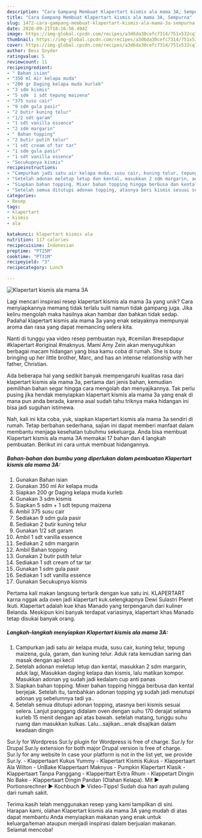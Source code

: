 ```yaml
---
description: "Cara Gampang Membuat Klapertart kismis ala mama 3A, Sempurna"
title: "Cara Gampang Membuat Klapertart kismis ala mama 3A, Sempurna"
slug: 1472-cara-gampang-membuat-klapertart-kismis-ala-mama-3a-sempurna
date: 2020-09-21T18:16:56.494Z
image: https://img-global.cpcdn.com/recipes/a3d6da30cefc7314/751x532cq70/klapertart-kismis-ala-mama-3a-foto-resep-utama.jpg
thumbnail: https://img-global.cpcdn.com/recipes/a3d6da30cefc7314/751x532cq70/klapertart-kismis-ala-mama-3a-foto-resep-utama.jpg
cover: https://img-global.cpcdn.com/recipes/a3d6da30cefc7314/751x532cq70/klapertart-kismis-ala-mama-3a-foto-resep-utama.jpg
author: Bess Snyder
ratingvalue: 5
reviewcount: 11
recipeingredient:
- " Bahan isian"
- "350 ml Air kelapa muda"
- "200 gr Daging kelapa muda kurleb"
- "3 sdm kismis"
- "5 sdm  1 sdt tepung maizena"
- "375 susu cair"
- "9 sdm gula pasir"
- "2 butir kuning telur"
- "1/2 sdt garam"
- "1 sdt vanilla essence"
- "2 sdm margarin"
- " Bahan topping"
- "2 butir putih telur"
- "1 sdt cream of tar tar"
- "1 sdm gula pasir"
- "1 sdt vanilla essence"
- "Secukupnya kismis"
recipeinstructions:
- "Campurkan jadi satu air kelapa muda, susu cair, kuning telur, tepung maizena, gula, garam, dan kuning telur. Aduk rata kemudian saring dan masak dengan api kecil"
- "Setelah adonan meletup letup dan kental, masukkan 2 sdm margarin, aduk lagi, Masukkan daging kelapa dan kismis, lalu matikan kompor. Masukkan adonan yg sudah jadi kedalam cup anti panas"
- "Siapkan bahan topping. Mixer bahan topping hingga berbusa dan kental berjejak. Setelah itu, tambahkan adonan topping yg sudah jadi menutupi adonan yg sebelumnya tadi ya.."
- "Setelah semua ditutupi adonan topping, atasnya beri kismis sesuai selera. Lanjut panggang didalam oven dengan suhu 170 derajat selama kurleb 15 menit dengan api atas bawah. setelah matang, tunggu suhu ruang dan masukkan kulkas. Lalu...sajikan...enak disajikan dalam keadaan dingin"
categories:
- Resep
tags:
- klapertart
- kismis
- ala

katakunci: klapertart kismis ala 
nutrition: 117 calories
recipecuisine: Indonesian
preptime: "PT25M"
cooktime: "PT31M"
recipeyield: "3"
recipecategory: Lunch

---
```



![Klapertart kismis ala mama 3A](https://img-global.cpcdn.com/recipes/a3d6da30cefc7314/751x532cq70/klapertart-kismis-ala-mama-3a-foto-resep-utama.jpg)

Lagi mencari inspirasi resep klapertart kismis ala mama 3a yang unik? Cara menyiapkannya memang tidak terlalu sulit namun tidak gampang juga. Jika keliru mengolah maka hasilnya akan hambar dan bahkan tidak sedap. Padahal klapertart kismis ala mama 3a yang enak selayaknya mempunyai aroma dan rasa yang dapat memancing selera kita.

Nanti di tunggu yaa video resep pembuatan nya, #cemilan #resepdapur #klapertart #original #maknyus. Mami Amy Zein akan menyuguhkan berbagai macam hidangan yang bisa kamu coba di rumah. She is busy bringing up her little brother, Marc, and has an intense relationship with her father, Christian.

Ada beberapa hal yang sedikit banyak mempengaruhi kualitas rasa dari klapertart kismis ala mama 3a, pertama dari jenis bahan, kemudian pemilihan bahan segar hingga cara mengolah dan menyajikannya. Tak perlu pusing jika hendak menyiapkan klapertart kismis ala mama 3a yang enak di mana pun anda berada, karena asal sudah tahu triknya maka hidangan ini bisa jadi suguhan istimewa.


Nah, kali ini kita coba, yuk, siapkan klapertart kismis ala mama 3a sendiri di rumah. Tetap berbahan sederhana, sajian ini dapat memberi manfaat dalam membantu menjaga kesehatan tubuhmu sekeluarga. Anda bisa membuat Klapertart kismis ala mama 3A memakai 17 bahan dan 4 langkah pembuatan. Berikut ini cara untuk membuat hidangannya.

<!--inarticleads1-->

##### Bahan-bahan dan bumbu yang diperlukan dalam pembuatan Klapertart kismis ala mama 3A:

1. Gunakan  Bahan isian
1. Gunakan 350 ml Air kelapa muda
1. Siapkan 200 gr Daging kelapa muda kurleb
1. Gunakan 3 sdm kismis
1. Siapkan 5 sdm + 1 sdt tepung maizena
1. Ambil 375 susu cair
1. Sediakan 9 sdm gula pasir
1. Sediakan 2 butir kuning telur
1. Gunakan 1/2 sdt garam
1. Ambil 1 sdt vanilla essence
1. Sediakan 2 sdm margarin
1. Ambil  Bahan topping
1. Gunakan 2 butir putih telur
1. Sediakan 1 sdt cream of tar tar
1. Gunakan 1 sdm gula pasir
1. Sediakan 1 sdt vanilla essence
1. Gunakan Secukupnya kismis


Pertama kali makan langsung tertarik dengan kue satu ini. KLAPERTART karna nggak ada oven jadi klapertart kuk.selengkapnya Dewi Sulastri Pleret Ikuti. Klapertart adalah kue khas Manado yang terpengaruh dari kuliner Belanda. Meskipun kini banyak terdapat variasinya, klapertart khas Manado tetap disukai banyak orang. 

<!--inarticleads2-->

##### Langkah-langkah menyiapkan Klapertart kismis ala mama 3A:

1. Campurkan jadi satu air kelapa muda, susu cair, kuning telur, tepung maizena, gula, garam, dan kuning telur. Aduk rata kemudian saring dan masak dengan api kecil
1. Setelah adonan meletup letup dan kental, masukkan 2 sdm margarin, aduk lagi, Masukkan daging kelapa dan kismis, lalu matikan kompor. Masukkan adonan yg sudah jadi kedalam cup anti panas
1. Siapkan bahan topping. Mixer bahan topping hingga berbusa dan kental berjejak. Setelah itu, tambahkan adonan topping yg sudah jadi menutupi adonan yg sebelumnya tadi ya..
1. Setelah semua ditutupi adonan topping, atasnya beri kismis sesuai selera. Lanjut panggang didalam oven dengan suhu 170 derajat selama kurleb 15 menit dengan api atas bawah. setelah matang, tunggu suhu ruang dan masukkan kulkas. Lalu...sajikan...enak disajikan dalam keadaan dingin


Sur.ly for Wordpress Sur.ly plugin for Wordpress is free of charge. Sur.ly for Drupal Sur.ly extension for both major Drupal version is free of charge. Sur.ly for any website In case your platform is not in the list yet, we provide Sur.ly. - Klappertaart Kukus Yummy - Klapertart Kismis Kukus - Klappertaart Ala Wilton - UnBake Klappertaart Maknyus - Pumpkin Klapertart Klasik - Klappertaart Tanpa Panggang - Klapperttart Extra Rhum - Klappetart Dingin No Bake - Klappertaart Dingin Pandan (Olahan Kelapa). Mit ► Portionsrechner ► Kochbuch ► Video-Tipps! Sudah dua hari ayah pulang dari rumah sakit. 

Terima kasih telah menggunakan resep yang kami tampilkan di sini. Harapan kami, olahan Klapertart kismis ala mama 3A yang mudah di atas dapat membantu Anda menyiapkan makanan yang enak untuk keluarga/teman ataupun menjadi inspirasi dalam berjualan makanan. Selamat mencoba!
